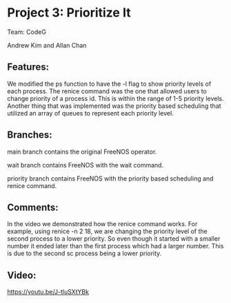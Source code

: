 # Project 3: Prioritize It

Team: CodeG

Andrew Kim and Allan Chan

## Features: 
We modified the ps function to have the -l flag to show priority levels of each process. The renice command was the one that allowed users to change priority of a process id. This is within the range of 1-5 priority levels. Another thing that was implemented was the priority based scheduling that utilized an array of queues to represent each priority level. 

## Branches: 
main branch contains the original FreeNOS operator. 

wait branch contains FreeNOS with the wait command.

priority branch contains FreeNOS with the priority based scheduling and renice command.

## Comments: 
In the video we demonstrated how the renice command works. For example, using renice -n 2 18, we are changing the priority level of the second process to a lower priority. So even though it started with a smaller number it ended later than the first process which had a larger number. This is due to the second sc process being a lower priority. 

## Video:
https://youtu.be/J-tluSXtYBk

